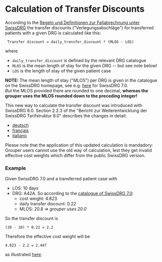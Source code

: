 # Calculation of Transfer Discounts

According to the 
[Regeln und Definitionen zur Fallabrechnung unter SwissDRG](https://www.swissdrg.org/application/files/3315/2767/3491/SwissDRG_Falldefinitionen_v8.0.pdf)
the transfer discounts ("Verlegungsabschläge") for transferred patients with a
given DRG is calculated like this:

     Transfer discount = daily_transfer_discount * (MLOS - LOS)

where

* `daily_transfer_discount` is defined by the relevant DRG catalogue
* `MLOS` is the mean length of stay for the given DRG -- but see note below!
* `LOS` is the length of stay of the given patient case

**NOTE:** The mean length of stay ("MLOS") per DRG is given in the catalogue on 
the SwissDRG homepage, see e.g. [here](https://www.swissdrg.org/de/akutsomatik/swissdrg-system-70/fallpauschalenkatalog)
for SwissDRG 7.0.  
*But* the MLOS provided there are rounded to one decimal, 
**whereas the grouper uses the MLOS rounded down to the preceding integer!**  

This new way to calculate the transfer discount was introduced with SwissDRG 8.0. 
Section 2.2.3 of the "Bericht zur 
Weiterentwicklung der SwissDRG Tarifstruktur 8.0" describes the changes in detail:

* [deutsch](https://www.swissdrg.org/application/files/6415/3200/6776/Bericht_zur_Entwicklung_der_Tarifstruktur_8.0_Veroeffentlichungsversion.pdf)
* [français](http://www.swissdrg.org/application/files/5115/3200/6813/Bericht_zur_Entwicklung_der_Tarifstruktur_8.0_Veroeffentlichungsversion_f.pdf)
* [italiano](https://www.swissdrg.org/application/files/7915/3200/6837/Bericht_zur_Entwicklung_der_Tarifstruktur_8.0_Veroeffentlichungsversion_i.pdf)

Please note that the application of this updated calculation is mandadory: Grouper
users cannot use the old way of calculation, lest they get invalid effective 
cost weights which differ from the public SwissDRG version.

### Example

Given SwissDRG 7.0 and a transferred patient case with 

* LOS: 10 days
* DRG: A42A. So according to the [catalogue of SwissDRG 7.0](https://www.swissdrg.org/de/akutsomatik/swissdrg-system-70/fallpauschalenkatalog):
  - cost weight: 4.823
  - daily transfer discount:  0.22
  - MLOS: 20.8 *=> grouper uses 20.0*

So the transfer discount is 

    (20 - 10) * 0.22 = 2.2

Therefore the effective cost weight will be 

    4.823 - 2.2 = 2.447  

as illustrated
[here](https://manual70.swissdrg.org/drgs/5a1d5e5ab09492ce9bfd58ed?utf8=%E2%9C%93&los%5B%5D=10&adm_mode_filter=00&sep_mode_filter=06).
